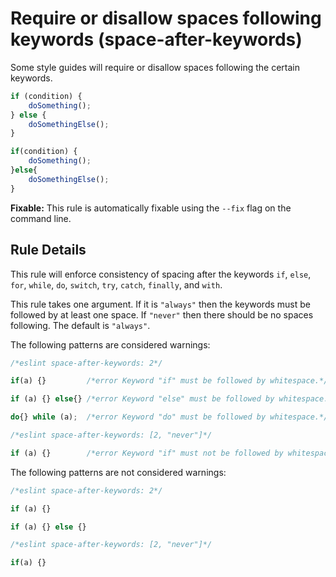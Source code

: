 # Require or disallow spaces following keywords (space-after-keywords)

Some style guides will require or disallow spaces following the certain keywords.

```js
if (condition) {
    doSomething();
} else {
    doSomethingElse();
}

if(condition) {
    doSomething();
}else{
    doSomethingElse();
}
```

**Fixable:** This rule is automatically fixable using the `--fix` flag on the command line.

## Rule Details

This rule will enforce consistency of spacing after the keywords `if`, `else`, `for`, `while`, `do`, `switch`, `try`, `catch`, `finally`, and `with`.

This rule takes one argument. If it is `"always"` then the keywords must be followed by at least one space. If `"never"`
then there should be no spaces following. The default is `"always"`.

The following patterns are considered warnings:

```js
/*eslint space-after-keywords: 2*/

if(a) {}         /*error Keyword "if" must be followed by whitespace.*/

if (a) {} else{} /*error Keyword "else" must be followed by whitespace.*/

do{} while (a);  /*error Keyword "do" must be followed by whitespace.*/
```

```js
/*eslint space-after-keywords: [2, "never"]*/

if (a) {}        /*error Keyword "if" must not be followed by whitespace.*/
```

The following patterns are not considered warnings:

```js
/*eslint space-after-keywords: 2*/

if (a) {}

if (a) {} else {}
```

```js
/*eslint space-after-keywords: [2, "never"]*/

if(a) {}
```
